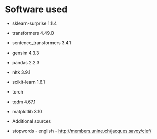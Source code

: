 # Software used
* sklearn-surprise 1.1.4
* transformers 4.49.0
* sentence_transformers 3.4.1
* gensim 4.3.3
* pandas 2.2.3
* nltk 3.9.1
* scikit-learn 1.6.1
* torch
* tqdm 4.67.1
* matplotlib 3.10

* Additional sources
* stopwords - english - http://members.unine.ch/jacques.savoy/clef/ 